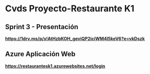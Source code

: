 # Cvds Proyecto-Restaurante K1
## Sprint 3 - Presentación
**https://1drv.ms/p/s!AtHzbKOH_geviQP2iciWM4l5keV6?e=vkDszk**
## Azure Aplicación Web
**https://restaurantesk1.azurewebsites.net/login​**
